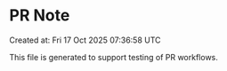 # PR Note

Created at: Fri 17 Oct 2025 07:36:58 UTC

This file is generated to support testing of PR workflows.
